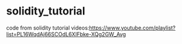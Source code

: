 # solidity_tutorial
code from solidity tutorial videos:https://www.youtube.com/playlist?list=PL16WqdAj66SCOdL6XIFbke-XQg2GW_Avg
